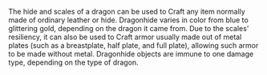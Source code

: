 The hide and scales of a dragon can be used to Craft any item normally made of ordinary leather or hide. Dragonhide varies in color from blue to glittering gold, depending on the dragon it came from. Due to the scales' resiliency, it can also be used to Craft armor usually made out of metal plates (such as a breastplate, half plate, and full plate), allowing such armor to be made without metal. Dragonhide objects are immune to one damage type, depending on the type of dragon.